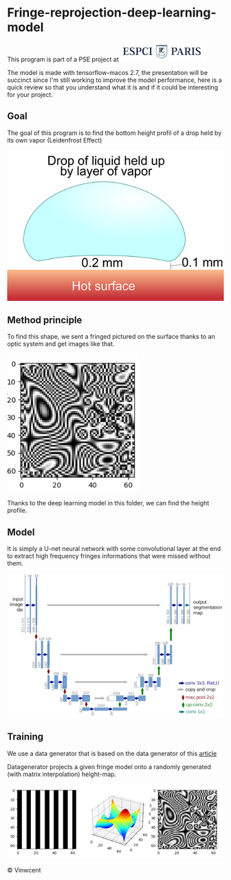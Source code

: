 # Fringe-reprojection-deep-learning-model

This program is part of a PSE project at ![](https://github.com/Vinwcent/Fringe-reprojection-deep-learning-model/blob/main/Presentations_pics/logo.png)

The model is made with tensorflow-macos 2.7, the presentation will be succinct since I'm still working to improve the model performance, here is a quick review so that you understand what it is and if it could be interesting for your project.

## Goal

The goal of this program is to find the bottom height profil of a drop held by its own vapor (Leidenfrost Effect)

![](https://github.com/Vinwcent/Fringe-reprojection-deep-learning-model/blob/main/Presentations_pics/Leiden.png)

## Method principle

To find this shape, we sent a fringed pictured on the surface thanks to an optic system and get images like that.

![](https://github.com/Vinwcent/Fringe-reprojection-deep-learning-model/blob/main/Presentations_pics/fringe-example.png)

Thanks to the deep learning model in this folder, we can find the height profile.

## Model

It is simply a U-net neural network with some convolutional layer at the end to extract high frequency fringes informations that were missed without them.

![](https://github.com/Vinwcent/Fringe-reprojection-deep-learning-model/blob/main/Presentations_pics/unet.png)

## Training

We use a data generator that is based on the data generator of this [article](https://www.osapublishing.org/DirectPDFAccess/8FDD3FF1-19CE-4BC5-820D98B70EAF6503_459819/oe-29-20-32547.pdf?da=1&id=459819&seq=0&mobile=no)

Datagenerator projects a given fringe model onto a randomly generated (with matrix interpolation) height-map.

![](https://github.com/Vinwcent/Fringe-reprojection-deep-learning-model/blob/main/Presentations_pics/projection.png)

© Vinwcent
